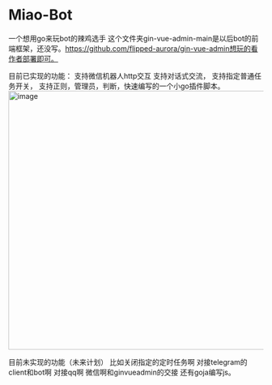 # Miao-Bot
一个想用go来玩bot的辣鸡选手
这个文件夹gin-vue-admin-main是以后bot的前端框架，还没写。https://github.com/flipped-aurora/gin-vue-admin想玩的看作者部署即可。

目前已实现的功能：
支持微信机器人http交互
支持对话式交流，
支持指定普通任务开关，
支持正则，管理员，判断，快速编写的一个小go插件脚本。
<img width="511" alt="image" src="https://user-images.githubusercontent.com/73318286/177150218-e1431f55-c42b-4fc6-ba8a-68b30707a90a.png">

目前未实现的功能（未来计划）
比如关闭指定的定时任务啊
对接telegram的client和bot啊
对接qq啊
微信啊和ginvueadmin的交接
还有goja编写js。

